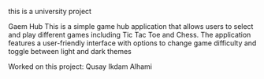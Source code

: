 this is a university project

Gaem Hub
This is a simple game hub application that allows users to select and play different games
including Tic Tac Toe and Chess. The application features a user-friendly interface with options
to change game difficulty and toggle between light and dark themes

Worked on this project:
Qusay Ikdam Alhami
